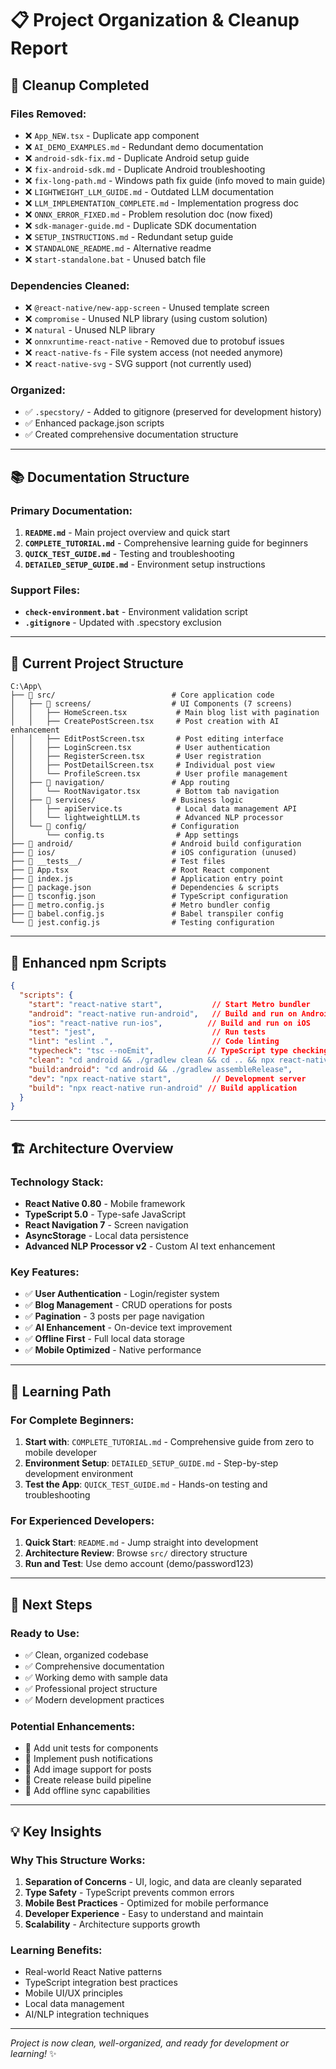# 📋 Project Organization & Cleanup Report

## 🧹 Cleanup Completed

### **Files Removed:**
- ❌ `App_NEW.tsx` - Duplicate app component
- ❌ `AI_DEMO_EXAMPLES.md` - Redundant demo documentation
- ❌ `android-sdk-fix.md` - Duplicate Android setup guide
- ❌ `fix-android-sdk.md` - Duplicate Android troubleshooting
- ❌ `fix-long-path.md` - Windows path fix guide (info moved to main guide)
- ❌ `LIGHTWEIGHT_LLM_GUIDE.md` - Outdated LLM documentation
- ❌ `LLM_IMPLEMENTATION_COMPLETE.md` - Implementation progress doc
- ❌ `ONNX_ERROR_FIXED.md` - Problem resolution doc (now fixed)
- ❌ `sdk-manager-guide.md` - Duplicate SDK documentation
- ❌ `SETUP_INSTRUCTIONS.md` - Redundant setup guide
- ❌ `STANDALONE_README.md` - Alternative readme
- ❌ `start-standalone.bat` - Unused batch file

### **Dependencies Cleaned:**
- ❌ `@react-native/new-app-screen` - Unused template screen
- ❌ `compromise` - Unused NLP library (using custom solution)
- ❌ `natural` - Unused NLP library
- ❌ `onnxruntime-react-native` - Removed due to protobuf issues
- ❌ `react-native-fs` - File system access (not needed anymore)
- ❌ `react-native-svg` - SVG support (not currently used)

### **Organized:**
- ✅ `.specstory/` - Added to gitignore (preserved for development history)
- ✅ Enhanced package.json scripts
- ✅ Created comprehensive documentation structure

---

## 📚 Documentation Structure

### **Primary Documentation:**
1. **`README.md`** - Main project overview and quick start
2. **`COMPLETE_TUTORIAL.md`** - Comprehensive learning guide for beginners
3. **`QUICK_TEST_GUIDE.md`** - Testing and troubleshooting
4. **`DETAILED_SETUP_GUIDE.md`** - Environment setup instructions

### **Support Files:**
- **`check-environment.bat`** - Environment validation script
- **`.gitignore`** - Updated with .specstory exclusion

---

## 🎯 Current Project Structure

```
C:\App\
├── 📂 src/                          # Core application code
│   ├── 📂 screens/                  # UI Components (7 screens)
│   │   ├── HomeScreen.tsx           # Main blog list with pagination
│   │   ├── CreatePostScreen.tsx     # Post creation with AI enhancement
│   │   ├── EditPostScreen.tsx       # Post editing interface
│   │   ├── LoginScreen.tsx          # User authentication
│   │   ├── RegisterScreen.tsx       # User registration
│   │   ├── PostDetailScreen.tsx     # Individual post view
│   │   └── ProfileScreen.tsx        # User profile management
│   ├── 📂 navigation/               # App routing
│   │   └── RootNavigator.tsx        # Bottom tab navigation
│   ├── 📂 services/                 # Business logic
│   │   ├── apiService.ts            # Local data management API
│   │   └── lightweightLLM.ts        # Advanced NLP processor
│   └── 📂 config/                   # Configuration
│       └── config.ts                # App settings
├── 📂 android/                      # Android build configuration
├── 📂 ios/                          # iOS configuration (unused)
├── 📂 __tests__/                    # Test files
├── 📄 App.tsx                       # Root React component
├── 📄 index.js                      # Application entry point
├── 📄 package.json                  # Dependencies & scripts
├── 📄 tsconfig.json                 # TypeScript configuration
├── 📄 metro.config.js               # Metro bundler config
├── 📄 babel.config.js               # Babel transpiler config
└── 📄 jest.config.js                # Testing configuration
```

---

## 🚀 Enhanced npm Scripts

```json
{
  "scripts": {
    "start": "react-native start",           // Start Metro bundler
    "android": "react-native run-android",   // Build and run on Android
    "ios": "react-native run-ios",          // Build and run on iOS
    "test": "jest",                          // Run tests
    "lint": "eslint .",                      // Code linting
    "typecheck": "tsc --noEmit",            // TypeScript type checking
    "clean": "cd android && ./gradlew clean && cd .. && npx react-native start --reset-cache",
    "build:android": "cd android && ./gradlew assembleRelease",
    "dev": "npx react-native start",         // Development server
    "build": "npx react-native run-android" // Build application
  }
}
```

---

## 🏗️ Architecture Overview

### **Technology Stack:**
- **React Native 0.80** - Mobile framework
- **TypeScript 5.0** - Type-safe JavaScript
- **React Navigation 7** - Screen navigation
- **AsyncStorage** - Local data persistence
- **Advanced NLP Processor v2** - Custom AI text enhancement

### **Key Features:**
- ✅ **User Authentication** - Login/register system
- ✅ **Blog Management** - CRUD operations for posts
- ✅ **Pagination** - 3 posts per page navigation
- ✅ **AI Enhancement** - On-device text improvement
- ✅ **Offline First** - Full local data storage
- ✅ **Mobile Optimized** - Native performance

---

## 📖 Learning Path

### **For Complete Beginners:**
1. **Start with**: `COMPLETE_TUTORIAL.md` - Comprehensive guide from zero to mobile developer
2. **Environment Setup**: `DETAILED_SETUP_GUIDE.md` - Step-by-step development environment
3. **Test the App**: `QUICK_TEST_GUIDE.md` - Hands-on testing and troubleshooting

### **For Experienced Developers:**
1. **Quick Start**: `README.md` - Jump straight into development
2. **Architecture Review**: Browse `src/` directory structure
3. **Run and Test**: Use demo account (demo/password123)

---

## 🎯 Next Steps

### **Ready to Use:**
- ✅ Clean, organized codebase
- ✅ Comprehensive documentation
- ✅ Working demo with sample data
- ✅ Professional project structure
- ✅ Modern development practices

### **Potential Enhancements:**
- 🚀 Add unit tests for components
- 🚀 Implement push notifications
- 🚀 Add image support for posts
- 🚀 Create release build pipeline
- 🚀 Add offline sync capabilities

---

## 💡 Key Insights

### **Why This Structure Works:**
1. **Separation of Concerns** - UI, logic, and data are cleanly separated
2. **Type Safety** - TypeScript prevents common errors
3. **Mobile Best Practices** - Optimized for mobile performance
4. **Developer Experience** - Easy to understand and maintain
5. **Scalability** - Architecture supports growth

### **Learning Benefits:**
- Real-world React Native patterns
- TypeScript integration best practices
- Mobile UI/UX principles
- Local data management
- AI/NLP integration techniques

---

*Project is now clean, well-organized, and ready for development or learning!* ✨
